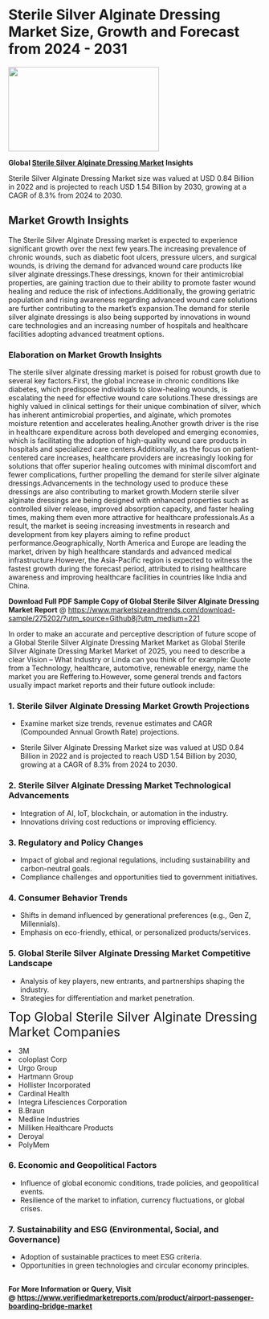 <H1>Sterile Silver Alginate Dressing Market Size, Growth and Forecast from 2024 - 2031</H1><img class="aligncenter size-medium wp-image-584254" src="https://thirdeyenews.in/wp-content/uploads/2024/09/Global-Market-Research-300x168.jpeg" alt="" width="300" height="168" /><p><strong>Global&nbsp;<a href="https://www.marketsizeandtrends.com/download-sample/275202/?utm_source=Github8j?utm_medium=221">Sterile Silver Alginate Dressing Market</a> Insights</strong></p><p>Sterile Silver Alginate Dressing Market size was valued at USD 0.84 Billion in 2022 and is projected to reach USD 1.54 Billion by 2030, growing at a CAGR of 8.3% from 2024 to 2030.</p><p><h2>Market Growth Insights</h2> The Sterile Silver Alginate Dressing market is expected to experience significant growth over the next few years.The increasing prevalence of chronic wounds, such as diabetic foot ulcers, pressure ulcers, and surgical wounds, is driving the demand for advanced wound care products like silver alginate dressings.These dressings, known for their antimicrobial properties, are gaining traction due to their ability to promote faster wound healing and reduce the risk of infections.Additionally, the growing geriatric population and rising awareness regarding advanced wound care solutions are further contributing to the market’s expansion.The demand for sterile silver alginate dressings is also being supported by innovations in wound care technologies and an increasing number of hospitals and healthcare facilities adopting advanced treatment options. <h3>Elaboration on Market Growth Insights</h3> The sterile silver alginate dressing market is poised for robust growth due to several key factors.First, the global increase in chronic conditions like diabetes, which predispose individuals to slow-healing wounds, is escalating the need for effective wound care solutions.These dressings are highly valued in clinical settings for their unique combination of silver, which has inherent antimicrobial properties, and alginate, which promotes moisture retention and accelerates healing.Another growth driver is the rise in healthcare expenditure across both developed and emerging economies, which is facilitating the adoption of high-quality wound care products in hospitals and specialized care centers.Additionally, as the focus on patient-centered care increases, healthcare providers are increasingly looking for solutions that offer superior healing outcomes with minimal discomfort and fewer complications, further propelling the demand for sterile silver alginate dressings.Advancements in the technology used to produce these dressings are also contributing to market growth.Modern sterile silver alginate dressings are being designed with enhanced properties such as controlled silver release, improved absorption capacity, and faster healing times, making them even more attractive for healthcare professionals.As a result, the market is seeing increasing investments in research and development from key players aiming to refine product performance.Geographically, North America and Europe are leading the market, driven by high healthcare standards and advanced medical infrastructure.However, the Asia-Pacific region is expected to witness the fastest growth during the forecast period, attributed to rising healthcare awareness and improving healthcare facilities in countries like India and China.</p><p><span class=""><strong>Download Full PDF Sample Copy of Global Sterile Silver Alginate Dressing Market Report</strong> @ <a href="https://www.marketsizeandtrends.com/download-sample/275202/?utm_source=Github8j?utm_medium=221" target="_blank">https://www.marketsizeandtrends.com/download-sample/275202/?utm_source=Github8j?utm_medium=221</a></span></p><p>In order to make an accurate and perceptive description of future scope of a Global&nbsp;Sterile Silver Alginate Dressing Market Market as Global&nbsp;Sterile Silver Alginate Dressing Market Market of 2025, you need to describe a clear Vision &ndash; What Industry or Linda can you think of for example: Quote from a Technology, healthcare, automotive, renewable energy, name the market you are Reffering to.However, some general trends and factors usually impact market reports and their future outlook include:</p><h3>1.&nbsp;<strong>Sterile Silver Alginate Dressing Market Growth Projections</strong></h3><ul><li>Examine market size trends, revenue estimates and CAGR (Compounded Annual Growth Rate) projections.</li><li><p>Sterile Silver Alginate Dressing Market size was valued at USD 0.84 Billion in 2022 and is projected to reach USD 1.54 Billion by 2030, growing at a CAGR of 8.3% from 2024 to 2030.</p></li></ul><h3>2.&nbsp;<strong>Sterile Silver Alginate Dressing Market Technological Advancements</strong></h3><ul><li>Integration of AI, IoT, blockchain, or automation in the industry.</li><li>Innovations driving cost reductions or improving efficiency.</li></ul><h3>3.&nbsp;<strong>Regulatory and Policy Changes</strong></h3><ul><li>Impact of global and regional regulations, including sustainability and carbon-neutral goals.</li><li>Compliance challenges and opportunities tied to government initiatives.</li></ul><h3>4.&nbsp;<strong>Consumer Behavior Trends</strong></h3><ul><li>Shifts in demand influenced by generational preferences (e.g., Gen Z, Millennials).</li><li>Emphasis on eco-friendly, ethical, or personalized products/services.</li></ul><h3>5.&nbsp;<strong>Global Sterile Silver Alginate Dressing Market Competitive Landscape</strong></h3><ul><li>Analysis of key players, new entrants, and partnerships shaping the industry.</li><li>Strategies for differentiation and market penetration.</li></ul><p data-pm-slice="1 1 []"><span style="color: inherit; font-family: inherit; font-size: 25px;">Top Global Sterile Silver Alginate Dressing Market Companies</span></p><div class="" data-test-id=""><p><li>3M</li><li> coloplast Corp</li><li> Urgo Group</li><li> Hartmann Group</li><li> Hollister Incorporated</li><li> Cardinal Health</li><li> Integra Lifesciences Corporation</li><li> B.Braun</li><li> Medline Industries</li><li> Milliken Healthcare Products</li><li> Deroyal</li><li> PolyMem</li></p></div><h3>6.&nbsp;<strong>Economic and Geopolitical Factors</strong></h3><ul><li>Influence of global economic conditions, trade policies, and geopolitical events.</li><li>Resilience of the market to inflation, currency fluctuations, or global crises.</li></ul><h3>7.&nbsp;<strong>Sustainability and ESG (Environmental, Social, and Governance)</strong></h3><ul><li>Adoption of sustainable practices to meet ESG criteria.</li><li>Opportunities in green technologies and circular economy principles.</li></ul><h2><strong style="font-size: 14px;">For More Information or Query, Visit @&nbsp;</strong><a style="background-color: #ffffff; font-size: 14px;" href="https://www.marketsizeandtrends.com/report/sterile-silver-alginate-dressing-market/" target="_blank">https://www.verifiedmarketreports.com/product/airport-passenger-boarding-bridge-market</a></h2>